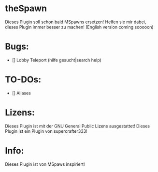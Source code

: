# theSpawn
Dieses Plugin soll schon bald MSpawns ersetzen! Helfen sie mir dabei, dieses Plugin immer besser zu machen! (English version coming sooooon)

# Bugs:
- [] Lobby Teleport (hilfe gesucht|search help)

# TO-DOs:
- [] Aliases 

# Lizens:
Dieses Plugin ist mit der GNU General Public Lizens ausgestattet!
Dieses Plugin ist ein Plugin von supercrafter333!

# Info:
Dieses Plugin ist von MSpaws inspiriert!
